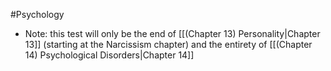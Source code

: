 #Psychology 
- Note: this test will only be the end of [[(Chapter 13) Personality|Chapter 13]] (starting at the Narcissism chapter) and the entirety of [[(Chapter 14) Psychological Disorders|Chapter 14]]
